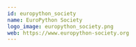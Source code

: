 ```yaml
---
id: europython_society
name: EuroPython Society
logo_image: europython_society.png
web: https://www.europython-society.org
---
```

